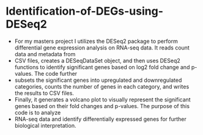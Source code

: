 # Identification-of-DEGs-using-DESeq2
+ For my masters project I utilizes the DESeq2 package to perform differential gene expression analysis on RNA-seq data. It reads count data and metadata from
+ CSV files, creates a DESeqDataSet object, and then uses DESeq2 functions to identify significant genes based on log2 fold change and p-values. The code further
+ subsets the significant genes into upregulated and downregulated categories, counts the number of genes in each category, and writes the results to CSV files.
+ Finally, it generates a volcano plot to visually represent the significant genes based on their fold changes and p-values. The purpose of this code is to analyze
+ RNA-seq data and identify differentially expressed genes for further biological interpretation.

